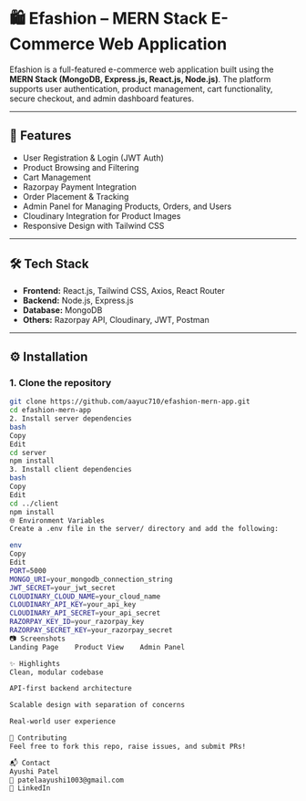 
# 🛍️ Efashion – MERN Stack E-Commerce Web Application

Efashion is a full-featured e-commerce web application built using the **MERN Stack (MongoDB, Express.js, React.js, Node.js)**. The platform supports user authentication, product management, cart functionality, secure checkout, and admin dashboard features.

---

## 🚀 Features

- User Registration & Login (JWT Auth)  
- Product Browsing and Filtering  
- Cart Management  
- Razorpay Payment Integration  
- Order Placement & Tracking  
- Admin Panel for Managing Products, Orders, and Users  
- Cloudinary Integration for Product Images  
- Responsive Design with Tailwind CSS  

---

## 🛠️ Tech Stack

- **Frontend:** React.js, Tailwind CSS, Axios, React Router  
- **Backend:** Node.js, Express.js  
- **Database:** MongoDB  
- **Others:** Razorpay API, Cloudinary, JWT, Postman  

---

## ⚙️ Installation

### 1. Clone the repository

```bash
git clone https://github.com/aayuc710/efashion-mern-app.git
cd efashion-mern-app
2. Install server dependencies
bash
Copy
Edit
cd server
npm install
3. Install client dependencies
bash
Copy
Edit
cd ../client
npm install
🌐 Environment Variables
Create a .env file in the server/ directory and add the following:

env
Copy
Edit
PORT=5000
MONGO_URI=your_mongodb_connection_string
JWT_SECRET=your_jwt_secret
CLOUDINARY_CLOUD_NAME=your_cloud_name
CLOUDINARY_API_KEY=your_api_key
CLOUDINARY_API_SECRET=your_api_secret
RAZORPAY_KEY_ID=your_razorpay_key
RAZORPAY_SECRET_KEY=your_razorpay_secret
📷 Screenshots
Landing Page	Product View	Admin Panel

✨ Highlights
Clean, modular codebase

API-first backend architecture

Scalable design with separation of concerns

Real-world user experience

🤝 Contributing
Feel free to fork this repo, raise issues, and submit PRs!

📬 Contact
Ayushi Patel
📧 patelaayushi1003@gmail.com
🔗 LinkedIn











